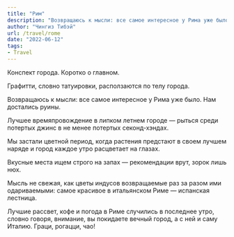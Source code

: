 ```yaml
---
title: "Рим"
description: "Возвращаюсь к мысли: все самое интересное у Рима уже было. Нам достались руины."
author: "Чингиз Тибэй"
url: /travel/rome
date: "2022-06-12"
tags: 
- Travel
---
```


Конспект города. Коротко о главном.

Графитти, словно татуировки, расползаются по телу города.

Возвращаюсь к мысли: все самое интересное у Рима уже было. Нам достались руины.

Лучшее времяпровождение в липком летнем городе — рыться среди потертых джинс в не менее потертых секонд-хэндах.

Мы застали цветной период, когда растения предстают в своем лучшем наряде и город каждое утро расцветает на глазах.

Вкусные места ищем строго на запах — рекомендации врут, зорок лишь нюх.

Мысль не свежая, как цветы индусов возвращаемые раз за разом ими одариваемыми: самое красивое в итальянском Риме — испанская лестница.

Лучшие рассвет, кофе и погода в Риме случились в последнее утро, словно говоря, внимание, вы покидаете вечный город, а с ней и саму Италию. Граци, рогацци, чао!